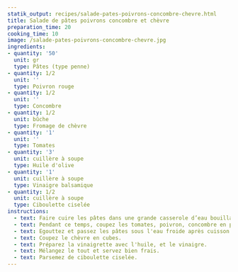 ```yaml
---
statik_output: recipes/salade-pates-poivrons-concombre-chevre.html
title: Salade de pâtes poivrons concombre et chèvre
preparation_time: 20
cooking_time: 10
image: /salade-pates-poivrons-concombre-chevre.jpg
ingredients:
- quantity: '50'
  unit: gr
  type: Pâtes (type penne)
- quantity: 1/2
  unit: ''
  type: Poivron rouge
- quantity: 1/2
  unit: ''
  type: Concombre
- quantity: 1/2
  unit: bûche
  type: Fromage de chèvre
- quantity: '1'
  unit: ''
  type: Tomates
- quantity: '3'
  unit: cuillère à soupe
  type: Huile d'olive
- quantity: '1'
  unit: cuillère à soupe
  type: Vinaigre balsamique
- quantity: 1/2
  unit: cuillère à soupe
  type: Ciboulette ciselée
instructions:
  - text: Faire cuire les pâtes dans une grande casserole d’eau bouillante salée.
  - text: Pendant ce temps, coupez les tomates, poivron, concombre en petits dés.
  - text: Egouttez et passez les pâtes sous l'eau froide après cuisson.
  - text: Coupez le chèvre en cubes.
  - text: Préparez la vinaigrette avec l'huile, et le vinaigre.
  - text: Mélangez le tout et servez bien frais.
  - text: Parsemez de ciboulette ciselée.
---
```

